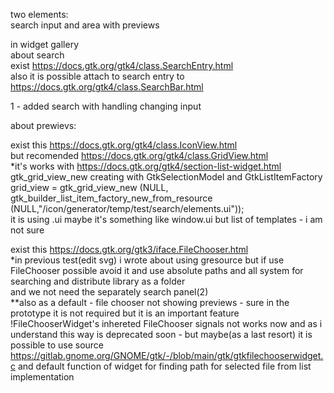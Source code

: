 two elements:<br>
search input and area with previews<br>

in widget gallery<br>
about search<br>
exist https://docs.gtk.org/gtk4/class.SearchEntry.html<br>
also it is possible attach to search entry to https://docs.gtk.org/gtk4/class.SearchBar.html<br>

1 - added search with handling changing input<br>

about prewievs:<br>

exist this https://docs.gtk.org/gtk4/class.IconView.html<br>
but recomended https://docs.gtk.org/gtk4/class.GridView.html<br>
*it's works with https://docs.gtk.org/gtk4/section-list-widget.html<br>
gtk_grid_view_new creating with GtkSelectionModel and GtkListItemFactory<br>
grid_view = gtk_grid_view_new (NULL, gtk_builder_list_item_factory_new_from_resource (NULL,"/icon/generator/temp/test/search/elements.ui"));<br>
it is using .ui maybe it's something like window.ui but list of templates - i am not sure<br>


exist this https://docs.gtk.org/gtk3/iface.FileChooser.html<br>
*in previous test(edit svg) i wrote about using gresource but if use FileChooser possible avoid it and use absolute paths and all system for searching and distribute library as a folder<br>
and we not need the separately search panel(2)<br>
**also as a default - file chooser not showing previews - sure in the prototype it is not required but it is an important feature<br>
!FileChooserWidget's inhereted FileChooser signals not works now and as i understand this way is deprecated soon - but maybe(as a last resort) it is possible to use source https://gitlab.gnome.org/GNOME/gtk/-/blob/main/gtk/gtkfilechooserwidget.c and default function of widget for finding path for selected file from list implementation<br>
